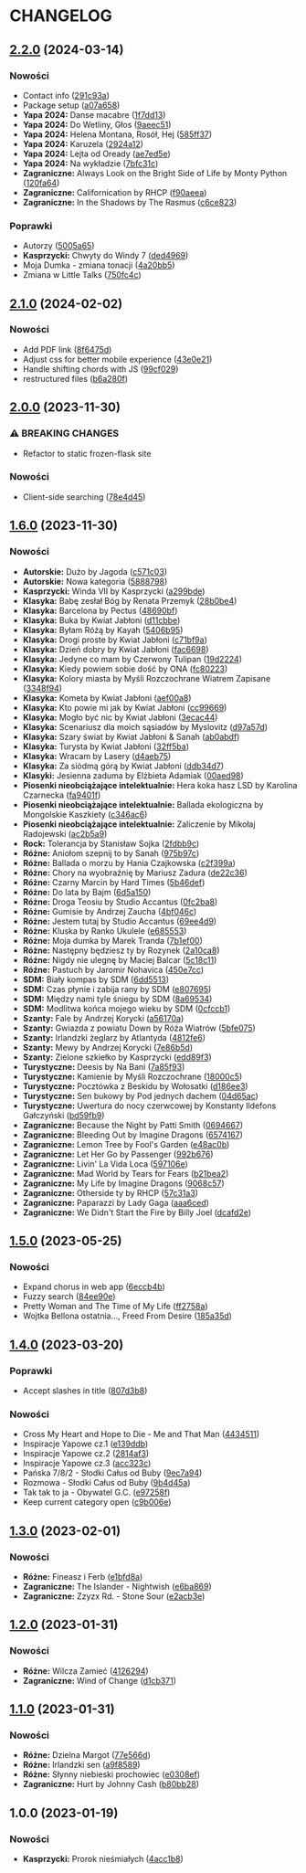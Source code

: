 # CHANGELOG

## [2.2.0](https://github.com/matiusz/songbook/compare/v2.1.0...v2.2.0) (2024-03-14)


### Nowości

* Contact info ([291c93a](https://github.com/matiusz/songbook/commit/291c93a364221f028e9b5961aac4bd18a5c2089f))
* Package setup ([a07a658](https://github.com/matiusz/songbook/commit/a07a658cf00f8c00252d246223e3943ef8affacf))
* **Yapa 2024:** Danse macabre ([1f7dd13](https://github.com/matiusz/songbook/commit/1f7dd1314b52081ccbeb039b099a71c140045227))
* **Yapa 2024:** Do Wetliny, Głos ([9aeec51](https://github.com/matiusz/songbook/commit/9aeec515d213b99e7c9f562c7997363fe1e2f41a))
* **Yapa 2024:** Helena Montana, Rosół, Hej ([585ff37](https://github.com/matiusz/songbook/commit/585ff3787d02fa86efb19416729ffd7efe78ae1d))
* **Yapa 2024:** Karuzela ([2924a12](https://github.com/matiusz/songbook/commit/2924a124dc32e7f4f0615cd0da10cffc3ecda57d))
* **Yapa 2024:** Lejta od Oready ([ae7ed5e](https://github.com/matiusz/songbook/commit/ae7ed5e7aa926d67e82616e764878a26b08e19ed))
* **Yapa 2024:** Na wykładzie ([7bfc31c](https://github.com/matiusz/songbook/commit/7bfc31cd7019743534b27023b8b446aaf86fee26))
* **Zagraniczne:** Always Look on the Bright Side of Life by Monty Python ([120fa64](https://github.com/matiusz/songbook/commit/120fa64f52f1ea49e0a709e958276e0a6351cd90))
* **Zagraniczne:** Californication by RHCP ([f90aeea](https://github.com/matiusz/songbook/commit/f90aeea7aa03ae8569bef4dbbea597cc7f027551))
* **Zagraniczne:** In the Shadows by The Rasmus ([c6ce823](https://github.com/matiusz/songbook/commit/c6ce82323f581ee8b9b43e64f905c7a225e6705c))


### Poprawki

* Autorzy ([5005a65](https://github.com/matiusz/songbook/commit/5005a6558fa1fe0f36901cf81550574173317989))
* **Kasprzycki:** Chwyty do Windy 7 ([ded4969](https://github.com/matiusz/songbook/commit/ded4969c626ca96520c21b2a52ff588f5505925e))
* Moja Dumka - zmiana tonacji ([4a20bb5](https://github.com/matiusz/songbook/commit/4a20bb5464c74b190f284c637f44c2acfa7eea0b))
* Zmiana w Little Talks ([750fc4c](https://github.com/matiusz/songbook/commit/750fc4c712a11b4f6dea46a545375ed5e6d2e89a))

## [2.1.0](https://github.com/matiusz/songbook/compare/v2.0.0...v2.1.0) (2024-02-02)


### Nowości

* Add PDF link ([8f6475d](https://github.com/matiusz/songbook/commit/8f6475d07a4fb1b3933cb529066c1de48f906a71))
* Adjust css for better mobile experience ([43e0e21](https://github.com/matiusz/songbook/commit/43e0e21fef6cffa173551edeaf836fe2ce53c680))
* Handle shifting chords with JS ([99cf029](https://github.com/matiusz/songbook/commit/99cf029782bb8913396a3bdca1a3675db8b26aa0))
* restructured files ([b6a280f](https://github.com/matiusz/songbook/commit/b6a280f411b052db181e4ae21162bd87d3e1e3a4))

## [2.0.0](https://github.com/matiusz/songbook/compare/v1.6.0...v2.0.0) (2023-11-30)


### ⚠ BREAKING CHANGES

* Refactor to static frozen-flask site

### Nowości

* Client-side searching ([78e4d45](https://github.com/matiusz/songbook/commit/78e4d45f594e2ff239bd8f627d934310afa8dfc7))

## [1.6.0](https://github.com/matiusz/songbook/compare/v1.5.0...v1.6.0) (2023-11-30)


### Nowości

* **Autorskie:** Dużo by Jagoda ([c571c03](https://github.com/matiusz/songbook/commit/c571c03620cdb06185a8e426c20e64b26744bd59))
* **Autorskie:** Nowa kategoria ([5888798](https://github.com/matiusz/songbook/commit/588879845c02af4c91d62c00e79b987fa7f0c2b7))
* **Kasprzycki:** Winda VII by Kasprzycki ([a299bde](https://github.com/matiusz/songbook/commit/a299bdebd5da9775d09179589ac7c2f058667c3c))
* **Klasyka:** Babę zesłał Bóg by Renata Przemyk ([28b0be4](https://github.com/matiusz/songbook/commit/28b0be4459137dc9d1d2dea4e0e9c11cbc07636c))
* **Klasyka:** Barcelona by Pectus ([48690bf](https://github.com/matiusz/songbook/commit/48690bf877a3eff8918056a09a6834ffb7889726))
* **Klasyka:** Buka by Kwiat Jabłoni ([d11cbbe](https://github.com/matiusz/songbook/commit/d11cbbe4a0561105dd2f53b53b59039943a1d3b6))
* **Klasyka:** Byłam Róźą by Kayah ([5406b95](https://github.com/matiusz/songbook/commit/5406b95109e458f6a9bc26f2f3f1ed4c51e3394d))
* **Klasyka:** Drogi proste by Kwiat Jabłoni ([c71bf9a](https://github.com/matiusz/songbook/commit/c71bf9ad3ef2eb92b3b02f34e098dbb5b3edc0ac))
* **Klasyka:** Dzień dobry by Kwiat Jabłoni ([fac6698](https://github.com/matiusz/songbook/commit/fac6698b3e4650a2df38556fd4e33a50651a7814))
* **Klasyka:** Jedyne co mam by Czerwony Tulipan ([19d2224](https://github.com/matiusz/songbook/commit/19d2224d5fb9a6532657830db6d3f92cba66fb5b))
* **Klasyka:** Kiedy powiem sobie dość by ONA ([fc80223](https://github.com/matiusz/songbook/commit/fc80223c6310c3018159e62ed1c82ea835eebd66))
* **Klasyka:** Kolory miasta by Myśli Rozczochrane Wiatrem Zapisane ([3348f94](https://github.com/matiusz/songbook/commit/3348f94076296762e21e33cf5a36596a0aa6699f))
* **Klasyka:** Kometa by Kwiat Jabłoni ([aef00a8](https://github.com/matiusz/songbook/commit/aef00a8b05fc851e60fb68875ceda126bfdb2a1d))
* **Klasyka:** Kto powie mi jak by Kwiat Jabłoni ([cc99669](https://github.com/matiusz/songbook/commit/cc99669e1b97fa1f24d946035fa9cce50e2ee203))
* **Klasyka:** Mogło być nic by Kwiat Jabłoni ([3ecac44](https://github.com/matiusz/songbook/commit/3ecac440202a7be03fe64967206341798788b20c))
* **Klasyka:** Scenariusz dla moich sąsiadów by Myslovitz ([d97a57d](https://github.com/matiusz/songbook/commit/d97a57df40b756d0f0e39b0c1fcbc101b87c725f))
* **Klasyka:** Szary świat by Kwiat Jabłoni & Sanah ([ab0abdf](https://github.com/matiusz/songbook/commit/ab0abdfee57b5dd5cbd3ee4f0277e34b3aaa846a))
* **Klasyka:** Turysta by Kwiat Jabłoni ([32ff5ba](https://github.com/matiusz/songbook/commit/32ff5bafac9113d910d5049ac163c5aaccf508b2))
* **Klasyka:** Wracam by Lasery ([d4aeb75](https://github.com/matiusz/songbook/commit/d4aeb75ff6c6d5941f0a8dc3f551fb2d3a744af1))
* **Klasyka:** Za siódmą górą by Kwiat Jabłoni ([ddb34d7](https://github.com/matiusz/songbook/commit/ddb34d70607bf7e4bfa5e21d4fbb339e4fc585b7))
* **Klasyki:** Jesienna zaduma by Elżbieta Adamiak ([00aed98](https://github.com/matiusz/songbook/commit/00aed984b9f1c626432f8bcf0cdc822c2de38e27))
* **Piosenki nieobciążające intelektualnie:** Hera koka hasz LSD by Karolina Czarnecka ([fa9401f](https://github.com/matiusz/songbook/commit/fa9401f5e6544d00d1f5eaa5afd60a98266dedff))
* **Piosenki nieobciążające intelektualnie:** Ballada ekologiczna by Mongolskie Kaszkiety ([c346ac6](https://github.com/matiusz/songbook/commit/c346ac6eab59d5ac9737cf3e0fe218ee6528e5fb))
* **Piosenki nieobciążające intelektualnie:** Zaliczenie by Mikołaj Radojewski ([ac2b5a9](https://github.com/matiusz/songbook/commit/ac2b5a9de6fff5c0e9157046ef6d26db25457c2a))
* **Rock:** Tolerancja by Stanisław Sojka ([2fdbb9c](https://github.com/matiusz/songbook/commit/2fdbb9c7bc018f1cd0aba95289f940bc1a25dd9b))
* **Różne:** Aniołom szepnij to by Sanah ([975b97c](https://github.com/matiusz/songbook/commit/975b97cc01b2f62e50c9597b7e31c171c396171e))
* **Różne:** Ballada o morzu by Hania Czajkowska ([c2f399a](https://github.com/matiusz/songbook/commit/c2f399ab0fb2dab64f2193cb88ef36125c306dab))
* **Różne:** Chory na wyobraźnię by Mariusz Zadura ([de22c36](https://github.com/matiusz/songbook/commit/de22c3669445ef58786de96a3379f0043fe70b05))
* **Różne:** Czarny Marcin by Hard Times ([5b46def](https://github.com/matiusz/songbook/commit/5b46def5d5e3337be45830d0167233a15bc5444e))
* **Różne:** Do lata by Bajm ([6d5a150](https://github.com/matiusz/songbook/commit/6d5a15006661286a893738923bfb903a23962f6a))
* **Różne:** Droga Teosiu by Studio Accantus ([0fc2ba8](https://github.com/matiusz/songbook/commit/0fc2ba810eff2ca416f09bed75bcb73f95dcf47b))
* **Różne:** Gumisie by Andrzej Zaucha ([4bf046c](https://github.com/matiusz/songbook/commit/4bf046cdd952a669ddffd600190f2c380827c985))
* **Różne:** Jestem tutaj by Studio Accantus ([69ee4d9](https://github.com/matiusz/songbook/commit/69ee4d9807dc5e4344c4f716313b03898e20b7c2))
* **Różne:** Kluska by Ranko Ukulele ([e685553](https://github.com/matiusz/songbook/commit/e685553a5a9efd56d9acf0ae211dc7394f8236f1))
* **Różne:** Moja dumka by Marek Tranda ([7b1ef00](https://github.com/matiusz/songbook/commit/7b1ef0016cd2798b0730024a192fa1efc390c40b))
* **Różne:** Następny będziesz ty by Rozynek ([2a10ca8](https://github.com/matiusz/songbook/commit/2a10ca834ca237bd293a36f42ee78f7b9e2fb71c))
* **Róźne:** Nigdy nie ulegnę by Maciej Balcar ([5c18c11](https://github.com/matiusz/songbook/commit/5c18c1174a1a8f678f18d1015a8e33d4de63dcd0))
* **Róźne:** Pastuch by Jaromir Nohavica ([450e7cc](https://github.com/matiusz/songbook/commit/450e7ccee5c063c71d0f25495daec4a1981325fc))
* **SDM:** Biały kompas by SDM ([6dd5513](https://github.com/matiusz/songbook/commit/6dd5513186ae088080d08f98844b0d3e87e9d711))
* **SDM:** Czas płynie i zabija rany by SDM ([e807695](https://github.com/matiusz/songbook/commit/e807695120c363ef92371d5e1e0a33d8c216206a))
* **SDM:** Między nami tyle śniegu by SDM ([8a69534](https://github.com/matiusz/songbook/commit/8a695343876e045f509c823971b7003c24149dc8))
* **SDM:** Modlitwa końca mojego wieku by SDM ([0cfccb1](https://github.com/matiusz/songbook/commit/0cfccb18ca062d961120785092454ce44b0585bf))
* **Szanty:** Fale by Andrzej Korycki ([a56170a](https://github.com/matiusz/songbook/commit/a56170a29d1fec42e587ae65348fb98b2bbffd41))
* **Szanty:** Gwiazda z powiatu Down by Róża Wiatrów ([5bfe075](https://github.com/matiusz/songbook/commit/5bfe07597a63a647a1bbced8a219fbe4be4b6ea0))
* **Szanty:** Irlandzki żeglarz by Atlantyda ([4812fe6](https://github.com/matiusz/songbook/commit/4812fe6075678f9b599c00dfe1394473f31ebbea))
* **Szanty:** Mewy by Andrzej Korycki ([7e86b5d](https://github.com/matiusz/songbook/commit/7e86b5ddb3772e07cfa1c0c63c0c7db79b2adefe))
* **Szanty:** Zielone szkiełko by Kasprzycki ([edd89f3](https://github.com/matiusz/songbook/commit/edd89f3e4eb0bd3a70bb77b881ea9ce25eb83a47))
* **Turystyczne:** Deesis by Na Bani ([7a85f93](https://github.com/matiusz/songbook/commit/7a85f938cc7c18ef7b434e539a65d218b8492804))
* **Turystyczne:** Kamienie by Myśli Rozczochrane ([18000c5](https://github.com/matiusz/songbook/commit/18000c57f2559889275d0adc9bc7f7a83b8105d4))
* **Turystyczne:** Pocztówka z Beskidu by Wołosatki ([d186ee3](https://github.com/matiusz/songbook/commit/d186ee376c7c1781c9a1dff0bce2c1dd5fb9795f))
* **Turystyczne:** Sen bukowy by Pod jednych dachem ([04d65ac](https://github.com/matiusz/songbook/commit/04d65acb88f33831b7463a6828e5e5ee50a73b8c))
* **Turystyczne:** Uwertura do nocy czerwcowej by Konstanty Ildefons Gałczyński ([bd59fb9](https://github.com/matiusz/songbook/commit/bd59fb97a3010e0faef5e1b6fd9f87871f38c8b0))
* **Zagraniczne:** Because the Night by Patti Smith ([0694667](https://github.com/matiusz/songbook/commit/069466734df35b4c8a7941fa6c95330922a0af8c))
* **Zagraniczne:** Bleeding Out by Imagine Dragons ([6574167](https://github.com/matiusz/songbook/commit/657416758b27e5edccf8c39053f7c00baff68bac))
* **Zagraniczne:** Lemon Tree by Fool's Garden ([e48ac0b](https://github.com/matiusz/songbook/commit/e48ac0b29c2899c5ddee4840bb90b7498663d7a3))
* **Zagraniczne:** Let Her Go by Passenger ([992b676](https://github.com/matiusz/songbook/commit/992b676bb8414af047a036b3cf8354cec89d44e6))
* **Zagraniczne:** Livin' La Vida Loca ([597106e](https://github.com/matiusz/songbook/commit/597106e956d939f97b9d3499b803cb20f8814048))
* **Zagraniczne:** Mad World by Tears for Fears ([b21bea2](https://github.com/matiusz/songbook/commit/b21bea2120fd5c36b3665f59a4aee2e167697ed9))
* **Zagraniczne:** My Life by Imagine Dragons ([9068c57](https://github.com/matiusz/songbook/commit/9068c577c4097b6a98f15c3c9181be933ae9296f))
* **Zagraniczne:** Otherside ty by RHCP ([57c31a3](https://github.com/matiusz/songbook/commit/57c31a34a5ea57c1321a20cce052152854e94813))
* **Zagraniczne:** Paparazzi by Lady Gaga ([aaa6ced](https://github.com/matiusz/songbook/commit/aaa6cedb39280b7fddde32b81cae3dfe1d089ed0))
* **Zagraniczne:** We Didn't Start the Fire by Billy Joel ([dcafd2e](https://github.com/matiusz/songbook/commit/dcafd2e59c8c2d1a65a3f86bdf3372b818e580f4))

## [1.5.0](https://github.com/matiusz/songbook/compare/v1.4.0...v1.5.0) (2023-05-25)


### Nowości

* Expand chorus in web app ([6eccb4b](https://github.com/matiusz/songbook/commit/6eccb4bd2f363e922af4374f805591dc550bc1af))
* Fuzzy search ([84ee90e](https://github.com/matiusz/songbook/commit/84ee90e2f93caf1fb8d73478fabf6184fc280119))
* Pretty Woman and The Time of My Life ([ff2758a](https://github.com/matiusz/songbook/commit/ff2758a31ff855f3b0e85b01ad7f24507a0f06c5))
* Wojtka Bellona ostatnia..., Freed From Desire ([185a35d](https://github.com/matiusz/songbook/commit/185a35d63c3e3bf3fb6f48305b1f8c76e8f2629e))

## [1.4.0](https://github.com/matiusz/songbook/compare/v1.3.0...v1.4.0) (2023-03-20)


### Poprawki

* Accept slashes in title ([807d3b8](https://github.com/matiusz/songbook/commit/807d3b8def3d2d300754e475beee164dc17e219c))

### Nowości

* Cross My Heart and Hope to Die - Me and That Man ([4434511](https://github.com/matiusz/songbook/commit/44345118571a508758fb6f3859f2bac2780b0bcc))
* Inspiracje Yapowe cz.1 ([e139ddb](https://github.com/matiusz/songbook/commit/e139ddb5225e8ea43780d2b2e5b27098ad925a88))
* Inspiracje Yapowe cz.2 ([2814af3](https://github.com/matiusz/songbook/commit/2814af365b304f7d1852e984980b34c506b37f16))
* Inspiracje Yapowe cz.3 ([acc323c](https://github.com/matiusz/songbook/commit/acc323cfc841ee72e061c21e24c7b1d23ecc3236))
* Pańska 7/8/2 - Słodki Całus od Buby ([9ec7a94](https://github.com/matiusz/songbook/commit/9ec7a94398af75360ffb0fc57dbeb466ad950041))
* Rozmowa - Słodki Całus od Buby ([9b4d45a](https://github.com/matiusz/songbook/commit/9b4d45a1113ac5a315349f55f04d021939ed2e54))
* Tak tak to ja - Obywatel G.C. ([e97258f](https://github.com/matiusz/songbook/commit/e97258f4906a84327121bb650490ef957c3b95dc))
* Keep current category open ([c9b006e](https://github.com/matiusz/songbook/commit/c9b006ed7fb811e4502d66626ff9044451c9c202))

## [1.3.0](https://github.com/matiusz/songbook/compare/v1.2.0...v1.3.0) (2023-02-01)


### Nowości

* **Różne:** Fineasz i Ferb ([e1bfd8a](https://github.com/matiusz/songbook/commit/e1bfd8a60fabc7787a550b9aedce58357278377f))
* **Zagraniczne:** The Islander - Nightwish ([e6ba869](https://github.com/matiusz/songbook/commit/e6ba86914de20000d863e826c48b6add43c5b8a1))
* **Zagraniczne:** Zzyzx Rd. - Stone Sour ([e2acb3e](https://github.com/matiusz/songbook/commit/e2acb3e78d167818e13f12d0c38b094fdad9c616))

## [1.2.0](https://github.com/matiusz/songbook/compare/v1.1.0...v1.2.0) (2023-01-31)


### Nowości

* **Różne:** Wilcza Zamieć ([4126294](https://github.com/matiusz/songbook/commit/412629462cd41edd26307ec7c821cc219d042750))
* **Zagraniczne:** Wind of Change ([d1cb371](https://github.com/matiusz/songbook/commit/d1cb371d5f09de64017bb33bb2e167ee0ba6ae49))

## [1.1.0](https://github.com/matiusz/songbook/compare/1.0.0...v1.1.0) (2023-01-31)


### Nowości

* **Różne:** Dzielna Margot ([77e566d](https://github.com/matiusz/songbook/commit/77e566d3a4b83cb3210310867f99f0b554b6308f))
* **Różne:** Irlandzki sen ([a9f8589](https://github.com/matiusz/songbook/commit/a9f85891b358c6f8e7479dabf318fc8a97e32a5e))
* **Różne:** Słynny niebieski prochowiec ([e0308ef](https://github.com/matiusz/songbook/commit/e0308efc5b7c5cd3125a81d015da7dbe159163f8))
* **Zagraniczne:** Hurt by Johnny Cash ([b80bb28](https://github.com/matiusz/songbook/commit/b80bb28d148fe3921647f62d6cf9ec8a4e358cbf))

## 1.0.0 (2023-01-19)


### Nowości

* **Kasprzycki:** Prorok nieśmiałych ([4acc1b8](https://github.com/matiusz/songbook/commit/4acc1b8a18b3a9738f46618bc303f419ce699350))

